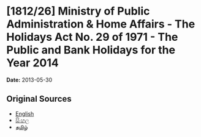 # [1812/26] Ministry of Public Administration & Home Affairs - The Holidays Act No. 29 of 1971 - The Public and Bank Holidays for the Year 2014

**Date:** 2013-05-30

## Original Sources

- [English](https://documents.gov.lk/view/extra-gazettes/2013/5/1812-26_E.pdf)
- [සිංහල](https://documents.gov.lk/view/extra-gazettes/2013/5/1812-26_S.pdf)
- [தமிழ்](https://documents.gov.lk/view/extra-gazettes/2013/5/1812-26_T.pdf)
